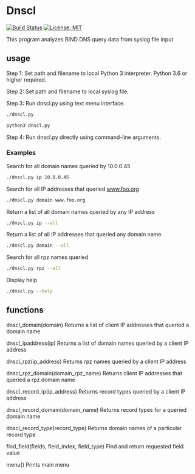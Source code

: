 # Dnscl

[![Build Status](https://travis-ci.com/mark-w-hunter/dnscl.svg?branch=devel)](https://travis-ci.com/mark-w-hunter/dnscl)
[![License: MIT](https://img.shields.io/badge/License-MIT-yellow.svg)](https://opensource.org/licenses/MIT)

This program analyzes BIND DNS query data from syslog file input

## usage

Step 1: Set path and filename to local Python 3 interpreter. Python 3.6 or higher required.

Step 2: Set path and filename to local syslog file.

Step 3: Run dnscl.py using text menu interface.

```bash
./dnscl.py
```

```bash
python3 dnscl.py
```

Step 4: Run dnscl.py directly using command-line arguments.

### Examples

Search for all domain names queried by 10.0.0.45

```bash
./dnscl.py ip 10.0.0.45
```

Search for all IP addresses that queried www.foo.org

```bash
./dnscl.py domain www.foo.org
```

Return a list of all domain names queried by any IP address

```bash
./dnscl.py ip --all
```

Return a list of all IP addresses that queried any domain name

```bash
./dnscl.py domain --all
```

Search for all rpz names queried

```bash
./dnscl.py rpz --all
```

Display help

```bash
./dnscl.py --help
```

## functions

dnscl_domain(domain)
    Returns a list of client IP addresses that queried a domain name

dnscl_ipaddress(ip)
    Returns a list of domain names queried by a client IP address

dnscl_rpz(ip_address)
    Returns rpz names queried by a client IP address

dnscl_rpz_domain(domain_rpz_name)
    Returns client IP addresses that queried a rpz domain name

dnscl_record_ip(ip_address)
    Returns record types queried by a client IP address

dnscl_record_domain(domain_name)
    Returns record types for a queried domain name

dnscl_record_type(record_type)
    Returns domain names of a particular record type

find_field(fields, field_index, field_type)
    Find and return requested field value

menu()
    Prints main menu
